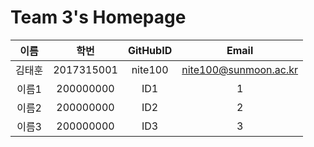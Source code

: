 # Team 3's Homepage


| 이름 | 학번 | GitHubID | Email |
|:------:|:---------:|:------:|:---------------:|
| 김태훈 | 2017315001 | nite100 | nite100@sunmoon.ac.kr |
| 이름1 | 200000000 | ID1 | 1 |
| 이름2 | 200000000 | ID2 | 2 |
| 이름3 | 200000000 | ID3 | 3 |
